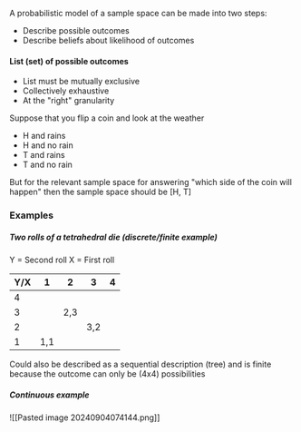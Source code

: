 A probabilistic model of a sample space can be made into two steps:
- Describe possible outcomes
- Describe beliefs about likelihood of outcomes

#### List (set) of possible outcomes
- List must be mutually exclusive
- Collectively exhaustive
- At the "right" granularity

Suppose that you flip a coin and look at the weather
- H and rains
- H and no rain
- T and rains
- T and no rain

But for the relevant sample space for answering "which side of the coin will happen" then the sample space should be [H, T]

### Examples
##### Two rolls of a tetrahedral die (discrete/finite example)
Y = Second roll
X = First roll

| Y/X | 1   | 2   | 3   | 4   |
| --- | --- | --- | --- | --- |
| 4   |     |     |     |     |
| 3   |     | 2,3 |     |     |
| 2   |     |     | 3,2 |     |
| 1   | 1,1 |     |     |     |
Could also be described as a sequential description (tree) and is finite because the outcome can only be (4x4) possibilities

##### Continuous example
![[Pasted image 20240904074144.png]]

